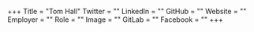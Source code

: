 +++
Title = "Tom Hall"
Twitter = ""
LinkedIn = ""
GitHub = ""
Website = ""
Employer = ""
Role = ""
Image = ""
GitLab = ""
Facebook = ""
+++
